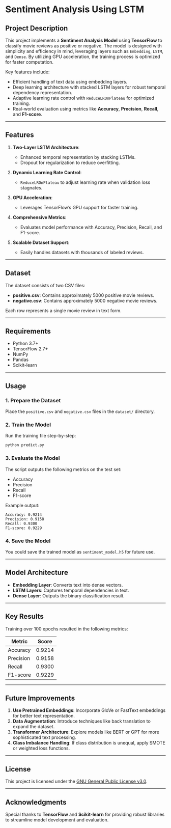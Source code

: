 # Sentiment Analysis Using LSTM

## Project Description  
This project implements a **Sentiment Analysis Model** using **TensorFlow** to classify movie reviews as positive or negative. The model is designed with simplicity and efficiency in mind, leveraging layers such as `Embedding`, `LSTM`, and `Dense`. By utilizing GPU acceleration, the training process is optimized for faster computation. 

Key features include:  
- Efficient handling of text data using embedding layers.  
- Deep learning architecture with stacked LSTM layers for robust temporal dependency representation.  
- Adaptive learning rate control with `ReduceLROnPlateau` for optimized training.  
- Real-world evaluation using metrics like **Accuracy**, **Precision**, **Recall**, and **F1-score**.

---

## Features  
1. **Two-Layer LSTM Architecture**:  
   - Enhanced temporal representation by stacking LSTMs.  
   - Dropout for regularization to reduce overfitting.  

2. **Dynamic Learning Rate Control**:  
   - `ReduceLROnPlateau` to adjust learning rate when validation loss stagnates.  

3. **GPU Acceleration**:  
   - Leverages TensorFlow’s GPU support for faster training.  

4. **Comprehensive Metrics**:  
   - Evaluates model performance with Accuracy, Precision, Recall, and F1-score.  

5. **Scalable Dataset Support**:  
   - Easily handles datasets with thousands of labeled reviews.

---

## Dataset  
The dataset consists of two CSV files:  
- **positive.csv**: Contains approximately 5000 positive movie reviews.  
- **negative.csv**: Contains approximately 5000 negative movie reviews.  

Each row represents a single movie review in text form.

---

## Requirements  

- Python 3.7+  
- TensorFlow 2.7+  
- NumPy  
- Pandas  
- Scikit-learn  

---

## Usage  

### **1. Prepare the Dataset**  
Place the `positive.csv` and `negative.csv` files in the `dataset/` directory.  

### **2. Train the Model**  
Run the training file step-by-step:  
```bash
python predict.py
```

### **3. Evaluate the Model**  
The script outputs the following metrics on the test set:  
- Accuracy  
- Precision  
- Recall  
- F1-score  

Example output:  
```plaintext
Accuracy: 0.9214
Precision: 0.9158
Recall: 0.9300
F1-score: 0.9229
```

### **4. Save the Model**  
You could save the trained model as `sentiment_model.h5` for future use.  


---

## Model Architecture  

- **Embedding Layer**: Converts text into dense vectors.  
- **LSTM Layers**: Captures temporal dependencies in text.  
- **Dense Layer**: Outputs the binary classification result.  

---

## Key Results  

Training over 100 epochs resulted in the following metrics:  

| Metric       | Score    |  
|--------------|----------|  
| Accuracy     | 0.9214   |  
| Precision    | 0.9158   |  
| Recall       | 0.9300   |  
| F1-score     | 0.9229   |  

---

## Future Improvements  

1. **Use Pretrained Embeddings**: Incorporate GloVe or FastText embeddings for better text representation.  
2. **Data Augmentation**: Introduce techniques like back translation to expand the dataset.  
3. **Transformer Architecture**: Explore models like BERT or GPT for more sophisticated text processing.  
4. **Class Imbalance Handling**: If class distribution is unequal, apply SMOTE or weighted loss functions.  

---

## License
This project is licensed under the [GNU General Public License v3.0](LICENSE).

---

## Acknowledgments  

Special thanks to **TensorFlow** and **Scikit-learn** for providing robust libraries to streamline model development and evaluation.  